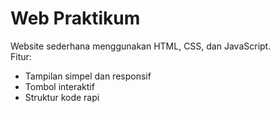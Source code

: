 # Web Praktikum  
Website sederhana menggunakan HTML, CSS, dan JavaScript.  
Fitur:  
- Tampilan simpel dan responsif  
- Tombol interaktif  
- Struktur kode rapi  
